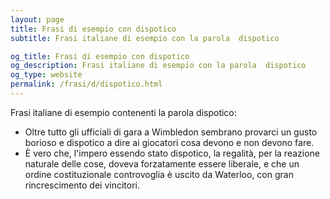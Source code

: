 ```yaml
---
layout: page
title: Frasi di esempio con dispotico 
subtitle: Frasi italiane di esempio con la parola  dispotico

og_title: Frasi di esempio con dispotico 
og_description: Frasi italiane di esempio con la parola  dispotico
og_type: website
permalink: /frasi/d/dispotico.html
---
```


Frasi italiane di esempio contenenti la parola dispotico:


- Oltre tutto gli ufficiali di gara a Wimbledon sembrano provarci un gusto borioso e dispotico a dire ai giocatori cosa devono e non devono fare.
- È vero che, l'impero essendo stato dispotico, la regalità, per la reazione naturale delle cose, doveva forzatamente essere liberale, e che un ordine costituzionale controvoglia è uscito da Waterloo, con gran rincrescimento dei vincitori.
